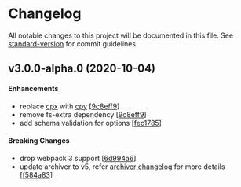 # Changelog

All notable changes to this project will be documented in this file. See [standard-version](https://github.com/conventional-changelog/standard-version) for commit guidelines.

## v3.0.0-alpha.0 (2020-10-04)

#### Enhancements

- replace [cpx](https://www.npmjs.com/cpx) with [cpy](https://www.npmjs.com/cpy) [[9c8eff9](https://github.com/gregnb/filemanager-webpack-plugin/commit/9c8eff9)]
- remove fs-extra dependency [[9c8eff9](https://github.com/gregnb/filemanager-webpack-plugin/commit/9c8eff9)]
- add schema validation for options [[fec1785](https://github.com/gregnb/filemanager-webpack-plugin/commit/fec1785)]

#### Breaking Changes

- drop webpack 3 support [[6d994a6](https://github.com/gregnb/filemanager-webpack-plugin/commit/6d994a6)]
- update archiver to v5, refer [archiver changelog](https://github.com/archiverjs/node-archiver/blob/master/CHANGELOG.md) for more details [[f584a83](https://github.com/gregnb/filemanager-webpack-plugin/commit/f584a83)]
